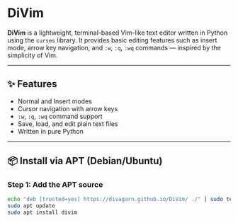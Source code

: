 # DiVim

**DiVim** is a lightweight, terminal-based Vim-like text editor written in Python using the `curses` library. It provides basic editing features such as insert mode, arrow key navigation, and `:w`, `:q`, `:wq` commands — inspired by the simplicity of Vim.

---

## ✨ Features

- Normal and Insert modes
- Cursor navigation with arrow keys
- `:w`, `:q`, `:wq` command support
- Save, load, and edit plain text files
- Written in pure Python

---

## 📦 Install via APT (Debian/Ubuntu)

### Step 1: Add the APT source

```bash
echo "deb [trusted=yes] https://divagarn.github.io/DiVim/ ./" | sudo tee /etc/apt/sources.list.d/divim.list
sudo apt update
sudo apt install divim
